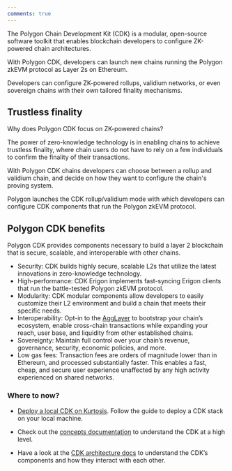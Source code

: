 ```yaml
---
comments: true
---
```


The Polygon Chain Development Kit (CDK) is a modular, open-source software toolkit that enables blockchain developers to configure ZK-powered chain architectures.

With Polygon CDK, developers can launch new chains running the Polygon zkEVM protocol as Layer 2s on Ethereum.

Developers can configure ZK-powered rollups, validium networks, or even sovereign chains with their own tailored finality mechanisms.

## Trustless finality

Why does Polygon CDK focus on ZK-powered chains?

The power of zero-knowledge technology is in enabling chains to achieve trustless finality, where chain users do not have to rely on a few individuals to confirm the finality of their transactions.

With Polygon CDK chains developers can choose between a rollup and validium chain, and decide on how they want to configure the chain's proving system.

Polygon launches the CDK rollup/validium mode with which developers can configure CDK components that run the Polygon zkEVM protocol.

## Polygon CDK benefits

Polygon CDK provides components necessary to build a layer 2 blockchain that is secure, scalable, and interoperable with other chains.

- Security: CDK builds highly secure, scalable L2s that utilize the latest innovations in zero-knowledge technology.
- High-performance: CDK Erigon implements fast-syncing Erigon clients that run the battle-tested Polygon zkEVM protocol.
- Modularity: CDK modular components allow developers to easily customize their L2 environment and build a chain that meets their specific needs.
- Interoperability: Opt-in to the [AggLayer](../agglayer/overview.md) to bootstrap your chain’s ecosystem, enable cross-chain transactions while expanding your reach, user base, and liquidity from other established chains.
- Sovereignty: Maintain full control over your chain’s revenue, governance, security, economic policies, and more.
- Low gas fees: Transaction fees are orders of magnitude lower than in Ethereum, and processed substantially faster. This enables a fast, cheap, and secure user experience unaffected by any high activity experienced on shared networks.

### **Where to now?**

- [Deploy a local CDK on Kurtosis](../cdk/getting-started/local-deployment.md). Follow the guide to deploy a CDK stack on your local machine.

- Check out the [concepts documentation](../cdk/concepts/layer2s.md) to understand the CDK at a high level.

- Have a look at the [CDK architecture docs](../cdk/concepts/architecture.md) to understand the CDK’s components and how they interact with each other.
